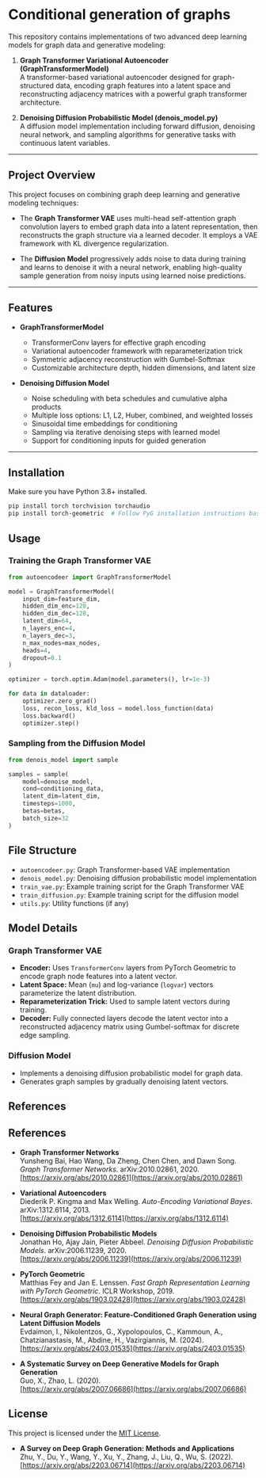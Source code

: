 # Conditional generation of graphs

This repository contains implementations of two advanced deep learning models for graph data and generative modeling:

1. **Graph Transformer Variational Autoencoder (GraphTransformerModel)**  
   A transformer-based variational autoencoder designed for graph-structured data, encoding graph features into a latent space and reconstructing adjacency matrices with a powerful graph transformer architecture.

2. **Denoising Diffusion Probabilistic Model (denois_model.py)**  
   A diffusion model implementation including forward diffusion, denoising neural network, and sampling algorithms for generative tasks with continuous latent variables.

---

## Project Overview

This project focuses on combining graph deep learning and generative modeling techniques:

- The **Graph Transformer VAE** uses multi-head self-attention graph convolution layers to embed graph data into a latent representation, then reconstructs the graph structure via a learned decoder. It employs a VAE framework with KL divergence regularization.

- The **Diffusion Model** progressively adds noise to data during training and learns to denoise it with a neural network, enabling high-quality sample generation from noisy inputs using learned noise predictions.

---

## Features

- **GraphTransformerModel**  
  - TransformerConv layers for effective graph encoding  
  - Variational autoencoder framework with reparameterization trick  
  - Symmetric adjacency reconstruction with Gumbel-Softmax  
  - Customizable architecture depth, hidden dimensions, and latent size

- **Denoising Diffusion Model**  
  - Noise scheduling with beta schedules and cumulative alpha products  
  - Multiple loss options: L1, L2, Huber, combined, and weighted losses  
  - Sinusoidal time embeddings for conditioning  
  - Sampling via iterative denoising steps with learned model  
  - Support for conditioning inputs for guided generation

---

## Installation

Make sure you have Python 3.8+ installed.
```bash
pip install torch torchvision torchaudio
pip install torch-geometric  # Follow PyG installation instructions based on your CUDA version
```

## Usage

### Training the Graph Transformer VAE

```python
from autoencodeer import GraphTransformerModel

model = GraphTransformerModel(
    input_dim=feature_dim,
    hidden_dim_enc=128,
    hidden_dim_dec=128,
    latent_dim=64,
    n_layers_enc=4,
    n_layers_dec=3,
    n_max_nodes=max_nodes,
    heads=4,
    dropout=0.1
)

optimizer = torch.optim.Adam(model.parameters(), lr=1e-3)

for data in dataloader:
    optimizer.zero_grad()
    loss, recon_loss, kld_loss = model.loss_function(data)
    loss.backward()
    optimizer.step()
```

### Sampling from the Diffusion Model
```python
from denois_model import sample

samples = sample(
    model=denoise_model,
    cond=conditioning_data,
    latent_dim=latent_dim,
    timesteps=1000,
    betas=betas,
    batch_size=32
)
```
## File Structure

- `autoencodeer.py`: Graph Transformer-based VAE implementation
- `denois_model.py`: Denoising diffusion probabilistic model implementation
- `train_vae.py`: Example training script for the Graph Transformer VAE
- `train_diffusion.py`: Example training script for the diffusion model
- `utils.py`: Utility functions (if any)

## Model Details

### Graph Transformer VAE
- **Encoder:** Uses `TransformerConv` layers from PyTorch Geometric to encode graph node features into a latent vector.
- **Latent Space:** Mean (`mu`) and log-variance (`logvar`) vectors parameterize the latent distribution.
- **Reparameterization Trick:** Used to sample latent vectors during training.
- **Decoder:** Fully connected layers decode the latent vector into a reconstructed adjacency matrix using Gumbel-softmax for discrete edge sampling.

### Diffusion Model
- Implements a denoising diffusion probabilistic model for graph data.
- Generates graph samples by gradually denoising latent vectors.

## References
## References

- **Graph Transformer Networks**  
  Yunsheng Bai, Hao Wang, Da Zheng, Chen Chen, and Dawn Song. *Graph Transformer Networks*. arXiv:2010.02861, 2020.  
  [https://arxiv.org/abs/2010.02861](https://arxiv.org/abs/2010.02861)

- **Variational Autoencoders**  
  Diederik P. Kingma and Max Welling. *Auto-Encoding Variational Bayes*. arXiv:1312.6114, 2013.  
  [https://arxiv.org/abs/1312.6114](https://arxiv.org/abs/1312.6114)

- **Denoising Diffusion Probabilistic Models**  
  Jonathan Ho, Ajay Jain, Pieter Abbeel. *Denoising Diffusion Probabilistic Models*. arXiv:2006.11239, 2020.  
  [https://arxiv.org/abs/2006.11239](https://arxiv.org/abs/2006.11239)

- **PyTorch Geometric**  
  Matthias Fey and Jan E. Lenssen. *Fast Graph Representation Learning with PyTorch Geometric*. ICLR Workshop, 2019.  
  [https://arxiv.org/abs/1903.02428](https://arxiv.org/abs/1903.02428)

- **Neural Graph Generator: Feature-Conditioned Graph Generation using Latent Diffusion Models**  
  Evdaimon, I., Nikolentzos, G., Xypolopoulos, C., Kammoun, A., Chatzianastasis, M., Abdine, H., Vazirgiannis, M. (2024).  
  [https://arxiv.org/abs/2403.01535](https://arxiv.org/abs/2403.01535)

- **A Systematic Survey on Deep Generative Models for Graph Generation**  
  Guo, X., Zhao, L. (2020).  
  [https://arxiv.org/abs/2007.06686](https://arxiv.org/abs/2007.06686)

## License
This project is licensed under the [MIT License](LICENSE).


- **A Survey on Deep Graph Generation: Methods and Applications**  
  Zhu, Y., Du, Y., Wang, Y., Xu, Y., Zhang, J., Liu, Q., Wu, S. (2022).  
  [https://arxiv.org/abs/2203.06714](https://arxiv.org/abs/2203.06714)


